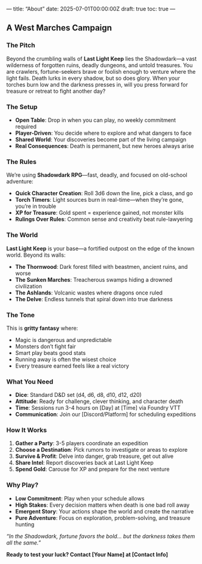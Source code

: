 —
title: “About”
date: 2025-07-01T00:00:00Z
draft: true
toc: true
—

## A West Marches Campaign

### The Pitch

Beyond the crumbling walls of **Last Light Keep** lies the Shadowdark—a vast wilderness of forgotten ruins, deadly dungeons, and untold treasures. You are crawlers, fortune-seekers brave or foolish enough to venture where the light fails. Death lurks in every shadow, but so does glory. When your torches burn low and the darkness presses in, will you press forward for treasure or retreat to fight another day?

### The Setup

- **Open Table**: Drop in when you can play, no weekly commitment required
- **Player-Driven**: You decide where to explore and what dangers to face
- **Shared World**: Your discoveries become part of the living campaign
- **Real Consequences**: Death is permanent, but new heroes always arise

### The Rules

We’re using **Shadowdark RPG**—fast, deadly, and focused on old-school adventure:

- **Quick Character Creation**: Roll 3d6 down the line, pick a class, and go
- **Torch Timers**: Light sources burn in real-time—when they’re gone, you’re in trouble
- **XP for Treasure**: Gold spent = experience gained, not monster kills
- **Rulings Over Rules**: Common sense and creativity beat rule-lawyering

### The World

**Last Light Keep** is your base—a fortified outpost on the edge of the known world. Beyond its walls:

- **The Thornwood**: Dark forest filled with beastmen, ancient ruins, and worse
- **The Sunken Marches**: Treacherous swamps hiding a drowned civilization
- **The Ashlands**: Volcanic wastes where dragons once ruled
- **The Delve**: Endless tunnels that spiral down into true darkness

### The Tone

This is **gritty fantasy** where:

- Magic is dangerous and unpredictable
- Monsters don’t fight fair
- Smart play beats good stats
- Running away is often the wisest choice
- Every treasure earned feels like a real victory

### What You Need

- **Dice**: Standard D&D set (d4, d6, d8, d10, d12, d20)
- **Attitude**: Ready for challenge, clever thinking, and character death
- **Time**: Sessions run 3-4 hours on [Day] at [Time] via Foundry VTT
- **Communication**: Join our [Discord/Platform] for scheduling expeditions

### How It Works

1. **Gather a Party**: 3-5 players coordinate an expedition
1. **Choose a Destination**: Pick rumors to investigate or areas to explore
1. **Survive & Profit**: Delve into danger, grab treasure, get out alive
1. **Share Intel**: Report discoveries back at Last Light Keep
1. **Spend Gold**: Carouse for XP and prepare for the next venture

### Why Play?

- **Low Commitment**: Play when your schedule allows
- **High Stakes**: Every decision matters when death is one bad roll away
- **Emergent Story**: Your actions shape the world and create the narrative
- **Pure Adventure**: Focus on exploration, problem-solving, and treasure hunting

*“In the Shadowdark, fortune favors the bold… but the darkness takes them all the same.”*

**Ready to test your luck? Contact [Your Name] at [Contact Info]**